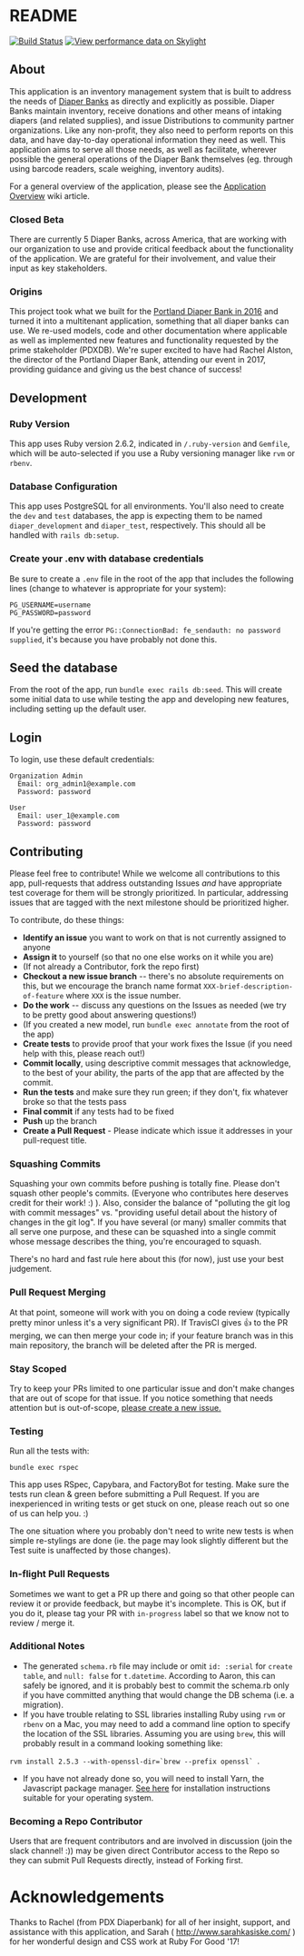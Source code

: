 # README

[![Build Status](https://travis-ci.org/rubyforgood/diaper.svg?branch=master)](https://travis-ci.org/rubyforgood/diaper) [![View performance data on Skylight](https://badges.skylight.io/status/LrXHcxDK7Be9.svg)](https://oss.skylight.io/app/applications/LrXHcxDK7Be9)

## About

This application is an inventory management system that is built to address the needs of [Diaper Banks](https://nationaldiaperbanknetwork.org/diaper-need-facts/) as directly and explicitly as possible. Diaper Banks maintain inventory, receive donations and other means of intaking diapers (and related supplies), and issue Distributions to community partner organizations. Like any non-profit, they also need to perform reports on this data, and have day-to-day operational information they need as well. This application aims to serve all those needs, as well as facilitate, wherever possible the general operations of the Diaper Bank themselves (eg. through using barcode readers, scale weighing, inventory audits).

For a general overview of the application, please see the [Application Overview](https://github.com/rubyforgood/diaper/wiki/Application-Overview) wiki article.

### Closed Beta

There are currently 5 Diaper Banks, across America, that are working with our organization to use and provide critical feedback about the functionality of the application. We are grateful for their involvement, and value their input as key stakeholders.

### Origins

This project took what we built for the [Portland Diaper Bank in 2016](https://github.com/rubyforgood/pdx_diaper) and turned it into a multitenant application, something that all diaper banks can use. We re-used models, code and other documentation where applicable as well as implemented new features and functionality requested by the prime stakeholder (PDXDB). We're super excited to have had Rachel Alston, the director of the Portland Diaper Bank, attending our event in 2017, providing guidance and giving us the best chance of success!

## Development

### Ruby Version
This app uses Ruby version 2.6.2, indicated in `/.ruby-version` and `Gemfile`, which will be auto-selected if you use a Ruby versioning manager like `rvm` or `rbenv`.

### Database Configuration
This app uses PostgreSQL for all environments. You'll also need to create the `dev` and `test` databases, the app is expecting them to be named `diaper_development` and `diaper_test`, respectively. This should all be handled with `rails db:setup`.

### Create your .env with database credentials
Be sure to create a `.env` file in the root of the app that includes the following lines (change to whatever is appropriate for your system):
```
PG_USERNAME=username
PG_PASSWORD=password
```
If you're getting the error `PG::ConnectionBad: fe_sendauth: no password supplied`, it's because you have probably not done this.

## Seed the database
From the root of the app, run `bundle exec rails db:seed`. This will create some initial data to use while testing the app and developing new features, including setting up the default user.

## Login
To login, use these default credentials:

    Organization Admin
      Email: org_admin1@example.com
      Password: password

    User
      Email: user_1@example.com
      Password: password

## Contributing

Please feel free to contribute! While we welcome all contributions to this app, pull-requests that address outstanding Issues *and* have appropriate test coverage for them will be strongly prioritized. In particular, addressing issues that are tagged with the next milestone should be prioritized higher.

To contribute, do these things:

 * **Identify an issue** you want to work on that is not currently assigned to anyone
 * **Assign it** to yourself (so that no one else works on it while you are)
 * (If not already a Contributor, fork the repo first)
 * **Checkout a new issue branch** -- there's no absolute requirements on this, but we encourage the branch name format `XXX-brief-description-of-feature` where `XXX` is the issue number.
 * **Do the work** -- discuss any questions on the Issues as needed (we try to be pretty good about answering questions!)
 * (If you created a new model, run `bundle exec annotate` from the root of the app)
 * **Create tests** to provide proof that your work fixes the Issue (if you need help with this, please reach out!)
 * **Commit locally**, using descriptive commit messages that acknowledge, to the best of your ability, the parts of the app that are affected by the commit.
 * **Run the tests** and make sure they run green; if they don't, fix whatever broke so that the tests pass
 * **Final commit** if any tests had to be fixed
 * **Push** up the branch
 * **Create a Pull Request** - Please indicate which issue it addresses in your pull-request title.

### Squashing Commits
Squashing your own commits before pushing is totally fine. Please don't squash other people's commits. (Everyone who contributes here deserves credit for their work! :) ). Also, consider the balance of "polluting the git log with commit messages" vs. "providing useful detail about the history of changes in the git log". If you have several (or many) smaller commits that all serve one purpose, and these can be squashed into a single commit whose message describes the thing, you're encouraged to squash.

There's no hard and fast rule here about this (for now), just use your best judgement.

### Pull Request Merging

At that point, someone will work with you on doing a code review (typically pretty minor unless it's a very significant PR). If TravisCI gives :+1: to the PR merging, we can then merge your code in; if your feature branch was in this main repository, the branch will be deleted after the PR is merged.

### Stay Scoped

Try to keep your PRs limited to one particular issue and don't make changes that are out of scope for that issue. If you notice something that needs attention but is out-of-scope, [please create a new issue.](https://github.com/rubyforgood/diaper/issues/new)

### Testing

Run all the tests with:

  `bundle exec rspec`            

This app uses RSpec, Capybara, and FactoryBot for testing. Make sure the tests run clean & green before submitting a Pull Request. If you are inexperienced in writing tests or get stuck on one, please reach out so one of us can help you. :)

The one situation where you probably don't need to write new tests is when simple re-stylings are done (ie. the page may look slightly different but the Test suite is unaffected by those changes).

### In-flight Pull Requests

Sometimes we want to get a PR up there and going so that other people can review it or provide feedback, but maybe it's incomplete. This is OK, but if you do it, please tag your PR with `in-progress` label so that we know not to review / merge it.

### Additional Notes

* The generated `schema.rb` file may include or omit `id: :serial` for `create table`, and `null: false` for `t.datetime`. According to Aaron, this can safely be ignored, and it is probably best to commit the schema.rb only if you have committed anything that would change the DB schema (i.e. a migration).
* If you have trouble relating to SSL libraries installing Ruby using `rvm` or `rbenv` on a Mac, you may need to add a command line option to specify the location of the SSL libraries. Assuming you are using `brew`, this will probably result in a command looking something like:
 
 ```rvm install 2.5.3 --with-openssl-dir=`brew --prefix openssl` ```.

* If you have not already done so, you will need to install Yarn, the Javascript package manager. [See here](https://github.com/rubyforgood/diaper/wiki/Installing-Yarn) for installation instructions suitable for your operating system.

### Becoming a Repo Contributor

Users that are frequent contributors and are involved in discussion (join the slack channel! :)) may be given direct Contributor access to the Repo so they can submit Pull Requests directly, instead of Forking first.

# Acknowledgements

Thanks to Rachel (from PDX Diaperbank) for all of her insight, support, and assistance with this application, and Sarah ( http://www.sarahkasiske.com/ ) for her wonderful design and CSS work at Ruby For Good '17!

